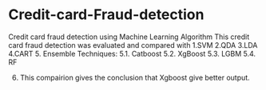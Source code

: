 # Credit-card-Fraud-detection
Credit card fraud detection using Machine Learning Algorithm
This credit card fraud detection was evaluated and compared with
 1.SVM
 2.QDA
 3.LDA
 4.CART
 5. Ensemble Techniques:
   5.1. Catboost
   5.2. XgBoost
   5.3. LGBM
   5.4. RF
   
 6. This compairion gives the conclusion that Xgboost give better output.
